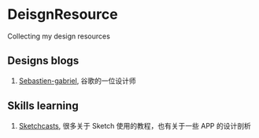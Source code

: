 # DeisgnResource
Collecting my design resources

## Designs blogs
1. [Sebastien-gabriel](http://sebastien-gabriel.com/), 谷歌的一位设计师

## Skills learning
1. [Sketchcasts](https://www.sketchcasts.net/episodes), 很多关于 Sketch 使用的教程，也有关于一些 APP 的设计剖析

